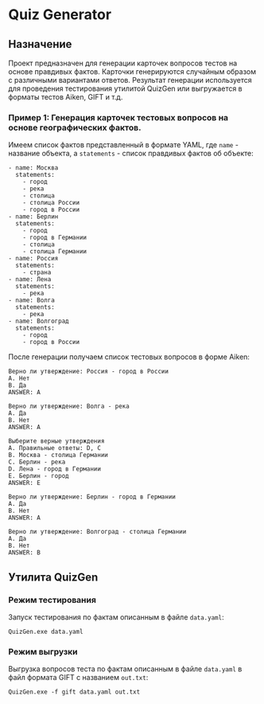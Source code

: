 # Quiz Generator
## Назначение

Проект предназначен для генерации карточек вопросов тестов на основе правдивых фактов. Карточки генерируются случайным образом с различными вариантами ответов.
Результат генерации используется для проведения тестирования утилитой QuizGen или выгружается в форматы тестов Aiken, GIFT и т.д. 

### Пример 1: Генерация карточек тестовых вопросов на основе географических фактов.

Имеем список фактов представленный в формате YAML, где `name` - название объекта, а `statements` - список правдивых фактов об объекте:
```
- name: Москва
  statements:
    - город
    - река
    - столица
    - столица России
    - город в России
- name: Берлин
  statements:
    - город
    - город в Германии
    - столица
    - столица Германии
- name: Россия
  statements:
    - страна
- name: Лена
  statements:
    - река
- name: Волга
  statements:
    - река
- name: Волгоград
  statements:
    - город
    - город в России
```
После генерации получаем список тестовых вопросов в форме Aiken:
```
Верно ли утверждение: Россия - город в России
A. Нет
B. Да
ANSWER: A

Верно ли утверждение: Волга - река
A. Да
B. Нет
ANSWER: A

Выберите верные утверждения
A. Правильные ответы: D, C
B. Москва - столица Германии
C. Берлин - река
D. Лена - город в Германии
E. Берлин - город
ANSWER: E

Верно ли утверждение: Берлин - город в Германии
A. Да
B. Нет
ANSWER: A

Верно ли утверждение: Волгоград - столица Германии
A. Да
B. Нет
ANSWER: B
```
## Утилита QuizGen

### Режим тестирования
Запуск тестирования по фактам описанным в файле `data.yaml`: 
```
QuizGen.exe data.yaml
```

### Режим выгрузки
Выгрузка вопросов теста по фактам описанным в файле `data.yaml` в файл формата GIFT с названием `out.txt`: 
```
QuizGen.exe -f gift data.yaml out.txt
```

